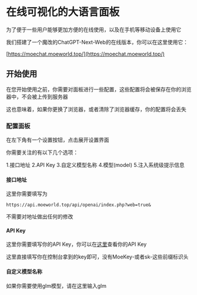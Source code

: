# 在线可视化的大语言面板
为了便于一些用户能够更加方便的在线使用，以及在手机等移动设备上使用它

我们搭建了一个魔改的ChatGPT-Next-Web的在线版本，你可以在这里使用它：

[https://moechat.moeworld.top/](https://moechat.moeworld.top/)

## 开始使用
在您开始使用之前，你需要对面板进行一些配置，这些配置将会被保存在你的浏览器中，不会被上传到服务器

这也意味着，如果你更换了浏览器，或者清除了浏览器缓存，你的配置将会丢失

### 配置面板
在左下角有一个设置按钮，点击展开设置界面

你需要关注的有以下几个选项：

1.接口地址
2.API Key
3.自定义模型名称
4.模型(model)
5.注入系统级提示信息

#### 接口地址
这里你需要填写为
```
https://api.moeworld.top/api/openai/index.php?web=true&
```
不需要对地址做出任何的修改

#### API Key
这里你需要填写你的API Key，你可以在[这里](https://ai.moeworld.tech/page/dashboard)查看你的API Key

这里直接填写你在控制台拿到的key即可，没有MoeKey-或者sk-这些前缀标识头

#### 自定义模型名称
如果你需要使用glm模型，请在这里输入glm